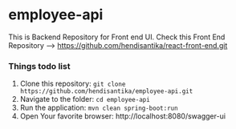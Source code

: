 # employee-api

This is Backend Repository for Front end UI.
Check this Front End Repository --> https://github.com/hendisantika/react-front-end.git

### Things todo list

1. Clone this repository: `git clone https://github.com/hendisantika/employee-api.git`
2. Navigate to the folder: `cd employee-api`
3. Run the application: `mvn clean spring-boot:run`
4. Open Your favorite browser: http://localhost:8080/swagger-ui
